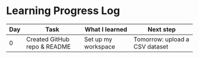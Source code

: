 # Learning Progress Log

| Day | Task | What I learned | Next step |
|-----|------|----------------|------------|
| 0 | Created GitHub repo & README | Set up my workspace | Tomorrow: upload a CSV dataset |
